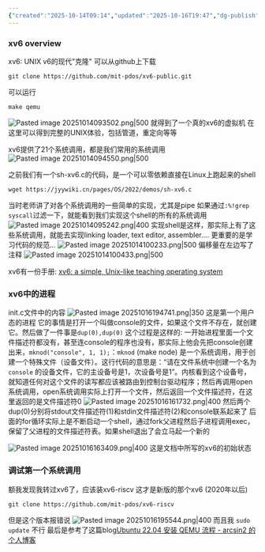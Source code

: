 ```yaml
---
{"created":"2025-10-14T09:14","updated":"2025-10-16T19:47","dg-publish":true,"permalink":"/Operating System/NJU OS Operating System Design and Implementation/Lecture 18 xv6代码导读/","dgPassFrontmatter":true,"noteIcon":""}
---
```


### xv6 overview
xv6: UNIX v6的现代"克隆"
可以从github上下载
```shell
git clone https://github.com/mit-pdos/xv6-public.git
```

可以运行
```shell
make qemu
```

![Pasted image 20251014093502.png|500](/img/user/accessory/Pasted%20image%2020251014093502.png)
就得到了一个真的xv6的虚拟机
在这里可以得到完整的UNIX体验，包括管道，重定向等等

xv6提供了21个系统调用，都是我们常用的系统调用
![Pasted image 20251014094550.png|500](/img/user/accessory/Pasted%20image%2020251014094550.png)

之前我们有一个sh-xv6.c的代码，是一个可以零依赖直接在Linux上跑起来的shell
```shell
wget https://jyywiki.cn/pages/OS/2022/demos/sh-xv6.c
```
当时老师讲了对各个系统调用的一些简单的实现，尤其是pipe
如果通过`:%!grep syscall`过滤一下，就能看到我们实现这个shell的所有的系统调用
![Pasted image 20251014095242.png|400](/img/user/accessory/Pasted%20image%2020251014095242.png)
实现shell是这样，那实际上有了这些系统调用，就能去实现linking loader, text editor, assembler....
更重要的是学习代码的规范...
![Pasted image 20251014100233.png|500](/img/user/accessory/Pasted%20image%2020251014100233.png)
偏移量在左边写了注释
![Pasted image 20251014100433.png|500](/img/user/accessory/Pasted%20image%2020251014100433.png)

xv6有一份手册: [xv6: a simple, Unix-like teaching operating system](https://jyywiki.cn/pages/OS/manuals/xv6-riscv-rev2.pdf)

### xv6中的进程
init.c文件中的内容
![Pasted image 20251016194741.png|350](/img/user/accessory/Pasted%20image%2020251016194741.png)
这是第一个用户态的进程
它的事情是打开一个叫做console的文件，如果这个文件不存在，就创建它。然后做了一件事是`dup(0),dup(0)`
这个过程是这样的:
一开始进程里面一个文件描述符都没有，甚至连console的程序也没有，那实际上他会先把console创建出来，`mknod("console", 1, 1);`：`mknod` (make node) 是一个系统调用，用于创建一个特殊文件（设备文件）。这行代码的意思是：“请在文件系统中创建一个名为 `console` 的设备文件，它的主设备号是1，次设备号是1”。内核看到这个设备号，就知道任何对这个文件的读写都应该被路由到控制台驱动程序；然后再调用open系统调用，open系统调用实际上打开一个文件，然后返回一个文件描述符，在这里返回的是文件描述符0
![Pasted image 20251016161732.png|400](/img/user/accessory/Pasted%20image%2020251016161732.png)
然后两个dup(0)分别将stdout文件描述符(1)和stdin文件描述符(2)和console联系起来了
后面的for循环实际上是不断启动一个shell，通过fork父进程然后子进程调用exec，保留了父进程的文件描述符表。如果shell退出了会立马起一个新的

![Pasted image 20251016163409.png|400](/img/user/accessory/Pasted%20image%2020251016163409.png)
这是文档中所写的xv6的初始状态

### 调试第一个系统调用
额我发现我转过xv6了，应该装xv6-riscv 这才是新版的那个xv6 (2020年以后)
```shell
git clone https://github.com/mit-pdos/xv6-riscv
```
但是这个版本报错说
![Pasted image 20251016195544.png|400](/img/user/accessory/Pasted%20image%2020251016195544.png)
而且我 `sudo update` 不行
最后是参考了这篇blog[Ubuntu 22.04 安装 QEMU 流程 - arcsin2 的个人博客](https://arcsin2.cloud/2023/03/03/Ubuntu-22-04-%E5%AE%89%E8%A3%85-QEMU-%E6%B5%81%E7%A8%8B/)

